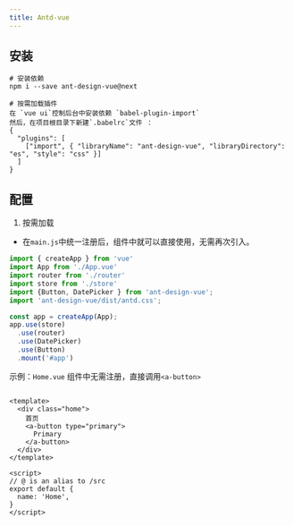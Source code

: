 ```yaml
---
title: Antd-vue
---
```


## 安装
```shell
# 安装依赖
npm i --save ant-design-vue@next

# 按需加载插件
在 `vue ui`控制后台中安装依赖 `babel-plugin-import`
然后，在项目根目录下新建`.babelrc`文件 ：
{
  "plugins": [
    ["import", { "libraryName": "ant-design-vue", "libraryDirectory": "es", "style": "css" }]
  ]
}
```

## 配置

1. 按需加载
- 在`main.js`中统一注册后，组件中就可以直接使用，无需再次引入。
```javascript
import { createApp } from 'vue'
import App from './App.vue'
import router from './router'
import store from './store'
import {Button, DatePicker } from 'ant-design-vue';
import 'ant-design-vue/dist/antd.css';

const app = createApp(App);
app.use(store)
  .use(router)
  .use(DatePicker)
  .use(Button)
  .mount('#app')

```

示例：`Home.vue` 组件中无需注册，直接调用`<a-button>`
```vue

<template>
  <div class="home">
    首页
    <a-button type="primary">
      Primary
    </a-button>
  </div>
</template>

<script>
// @ is an alias to /src
export default {
  name: 'Home',
}
</script>

```